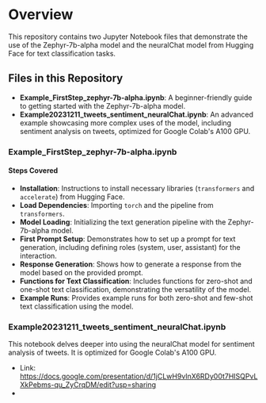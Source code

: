 # Overview
This repository contains two Jupyter Notebook files that demonstrate the use of the Zephyr-7b-alpha model and the neuralChat model from Hugging Face for text classification tasks.

## Files in this Repository

- **Example_FirstStep_zephyr-7b-alpha.ipynb**: A beginner-friendly guide to getting started with the Zephyr-7b-alpha model.
- **Example20231211_tweets_sentiment_neuralChat.ipynb**: An advanced example showcasing more complex uses of the model, including sentiment analysis on tweets, optimized for Google Colab's A100 GPU.

### Example_FirstStep_zephyr-7b-alpha.ipynb

#### Steps Covered

- **Installation**: Instructions to install necessary libraries (`transformers` and `accelerate`) from Hugging Face.
- **Load Dependencies**: Importing `torch` and the pipeline from `transformers`.
- **Model Loading**: Initializing the text generation pipeline with the Zephyr-7b-alpha model.
- **First Prompt Setup**: Demonstrates how to set up a prompt for text generation, including defining roles (system, user, assistant) for the interaction.
- **Response Generation**: Shows how to generate a response from the model based on the provided prompt.
- **Functions for Text Classification**: Includes functions for zero-shot and one-shot text classification, demonstrating the versatility of the model.
- **Example Runs**: Provides example runs for both zero-shot and few-shot text classification using the model.

### Example20231211_tweets_sentiment_neuralChat.ipynb

This notebook delves deeper into using the neuralChat model for sentiment analysis of tweets. It is optimized for Google Colab's A100 GPU.

- Link: https://docs.google.com/presentation/d/1jCLwH9vInX6RDy00t7HISQPvLXkPebms-qu_ZyCrqDM/edit?usp=sharing
- 


